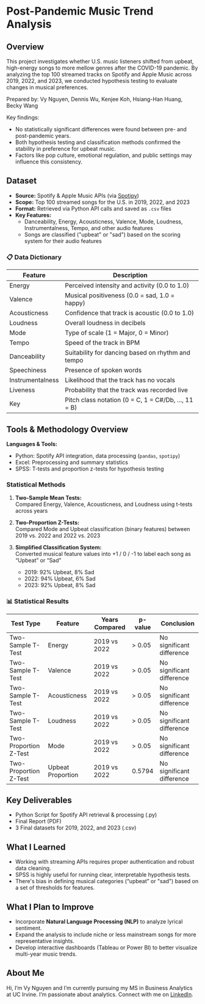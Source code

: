 # Post-Pandemic Music Trend Analysis

## Overview
This project investigates whether U.S. music listeners shifted from upbeat, high-energy songs to more mellow genres after the COVID-19 pandemic. By analyzing the top 100 streamed tracks on Spotify and Apple Music across 2019, 2022, and 2023, we conducted hypothesis testing to evaluate changes in musical preferences.

Prepared by: Vy Nguyen, Dennis Wu, Kenjee Koh, Hsiang-Han Huang, Becky Wang  

Key findings:
- No statistically significant differences were found between pre- and post-pandemic years.
- Both hypothesis testing and classification methods confirmed the stability in preference for upbeat music.
- Factors like pop culture, emotional regulation, and public settings may influence this consistency.

## Dataset

- **Source:** Spotify & Apple Music APIs (via [Spotipy](https://spotipy.readthedocs.io))  
- **Scope:** Top 100 streamed songs for the U.S. in 2019, 2022, and 2023  
- **Format:** Retrieved via Python API calls and saved as `.csv` files  
- **Key Features:**
  - Danceability, Energy, Acousticness, Valence, Mode, Loudness, Instrumentalness, Tempo, and other audio features
  - Songs are classified ("upbeat" or "sad") based on the scoring system for their audio features

### 📋 Data Dictionary

| Feature           | Description                                                                 |
|-------------------|-----------------------------------------------------------------------------|
| Energy            | Perceived intensity and activity (0.0 to 1.0)                               |
| Valence           | Musical positiveness (0.0 = sad, 1.0 = happy)                               |
| Acousticness      | Confidence that track is acoustic (0.0 to 1.0)                              |
| Loudness          | Overall loudness in decibels                                                |
| Mode              | Type of scale (1 = Major, 0 = Minor)                                        |
| Tempo             | Speed of the track in BPM                                                   |
| Danceability      | Suitability for dancing based on rhythm and tempo                          |
| Speechiness       | Presence of spoken words                                                    |
| Instrumentalness  | Likelihood that the track has no vocals                                     |
| Liveness          | Probability that the track was recorded live                                |
| Key               | Pitch class notation (0 = C, 1 = C#/Db, ..., 11 = B)                        |

## Tools & Methodology Overview

**Languages & Tools:**  
- Python: Spotify API integration, data processing (`pandas`, `spotipy`)  
- Excel: Preprocessing and summary statistics  
- SPSS: T-tests and proportion z-tests for hypothesis testing  

### Statistical Methods

1. **Two-Sample Mean Tests:**  
   Compared Energy, Valence, Acousticness, and Loudness using t-tests across years

2. **Two-Proportion Z-Tests:**  
   Compared Mode and Upbeat classification (binary features) between 2019 vs. 2022 and 2022 vs. 2023

3. **Simplified Classification System:**  
   Converted musical feature values into +1 / 0 / -1 to label each song as “Upbeat” or “Sad”  
   - 2019: 92% Upbeat, 8% Sad  
   - 2022: 94% Upbeat, 6% Sad  
   - 2023: 92% Upbeat, 8% Sad

### 📊 Statistical Results

| Test Type                      | Feature        | Years Compared | p-value  | Conclusion                    |
|-------------------------------|----------------|----------------|----------|-------------------------------|
| Two-Sample T-Test             | Energy         | 2019 vs 2022   | > 0.05   | No significant difference     |
| Two-Sample T-Test             | Valence        | 2019 vs 2022   | > 0.05   | No significant difference     |
| Two-Sample T-Test             | Acousticness   | 2019 vs 2022   | > 0.05   | No significant difference     |
| Two-Sample T-Test             | Loudness       | 2019 vs 2022   | > 0.05   | No significant difference     |
| Two-Proportion Z-Test         | Mode           | 2019 vs 2022   | > 0.05   | No significant difference     |
| Two-Proportion Z-Test         | Upbeat Proportion | 2019 vs 2022 | 0.5794   | No significant difference     |

## Key Deliverables

- Python Script for Spotify API retrieval & processing (.py)
- Final Report (PDF)
- 3 Final datasets for 2019, 2022, and 2023 (.csv)

## What I Learned

- Working with streaming APIs requires proper authentication and robust data cleaning.
- SPSS is highly useful for running clear, interpretable hypothesis tests.
- There's bias in defining musical categories (“upbeat” or "sad") based on a set of thresholds for features.

## What I Plan to Improve

- Incorporate **Natural Language Processing (NLP)** to analyze lyrical sentiment.
- Expand the analysis to include niche or less mainstream songs for more representative insights.
- Develop interactive dashboards (Tableau or Power BI) to better visualize multi-year music trends.

## About Me
Hi, I’m Vy Nguyen and I’m currently pursuing my MS in Business Analytics at UC Irvine. I’m passionate about analytics. Connect with me on [LinkedIn](https://www.linkedin.com/in/vy-ngoc-lan-nguyen).
